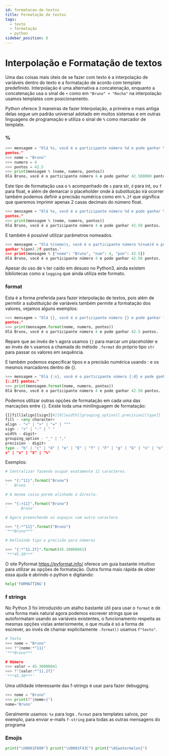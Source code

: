 ```yaml
---
id: formatacao-de-textos
title: Formatação de textos
tags:
  - texto
  - formatação
  - python
sidebar_position: 6
---
```


# Interpolação e Formatação de textos

Uma das coisas mais úteis de se fazer com texto é a interpolação de variáveis
dentro do texto e a formatação de acordo com template predefinido.
Interpolação é uma alternativa a concatenação, enquanto a concatenação usa o
sinal de `+` como em `"Bruno" + "Rocha"` na interpolação usamos templates com
posicionamento.

Python oferece 3 maneiras de fazer Interpolação, a primeira e mais antiga delas
segue um padrão universal adotado em muitos sistemas e em outras linguagens de
programação e utiliza o sinal de `%` como marcador de template.

### %

```python
>>> mensagem = "Olá %s, você é o participante número %d e pode ganhar %f 
pontos."
>>> nome = "Bruno"
>>> numero = 4
>>> pontos = 42.5
>>> print(mensagem % (nome, numero, pontos))
Olá Bruno, você é o participante número 4 e pode ganhar 42.500000 pontos.
```

Este tipo de formatação usa o `%` acompanhado de `s` para str, `d` para int, ou
`f` para float, e além de demarcar o placeholder onde à substituição irá
ocorrer também podemos definir a precisão numérica como em `%.2f` que significa
que queremos imprimir apenas 2 casas decimais do número float.

```python
>>> mensagem = "Olá %s, você é o participante número %d e pode ganhar %.2f 
pontos."
>>> print(mensagem % (nome, numero, pontos))
Olá Bruno, você é o participante número 4 e pode ganhar 42.50 pontos.
```

E também é possível utilizar parâmetros nomeados.

```python
>>> mensagem = "Olá %(nome)s, você é o participante número %(num)d e pode 
ganhar %(pon).2f pontos."
>>> print(mensagem % {"nome": "Bruno", "num": 4, "pon": 42.5})
Olá Bruno, você é o participante número 4 e pode ganhar 42.50 pontos.
```
Apesar do uso de `%` ter caído em desuso no Python3, ainda existem bibliotecas
como a `logging` que ainda utiliza este formato.

### format
Esta é a forma preferida para fazer interpolação de textos, pois além de
permitir a substituição de variáveis também permite a formatação dos valores,
vejamos alguns exemplos:

```python
>>> mensagem = "Olá {}, você é o participante número {} e pode ganhar {}
pontos."
>>> print(mensagem.format(nome, numero, pontos))
Olá Bruno, você é o participante número 4 e pode ganhar 42.5 pontos.
```
Repare que ao invés de `%` agora usamos `{}` para marcar um placeholder e ao
invés de `%` usamos a chamada do método `.format` do próprio tipo `str` para 
passar os valores em sequência.

E também podemos especificar tipos e a precisão numérica usando : e os mesmos
marcadores dentro de {}.

```python
>>> mensagem = "Olá {:s}, você é o participante número {:d} e pode ganhar 
{:.2f} pontos."
>>> print(mensagem.format(nome, numero, pontos))
Olá Bruno, você é o participante número 4 e pode ganhar 42.50 pontos.
```
Podemos utilizar outras opções de formatação em cada uma das marcações
entre `{}`. Existe toda uma minilinguagem de formatação:

```python
{[[fill]align][sign][#][0][width][grouping_option][.precision][type]}
fill - <any charac­ter>
align - "­<" | "­>" | "­=" | "­^"
sign - "­+" | "­-" | " "
width - digit+
grouping_option - "­_" | "­,"
precision - digit+
type - "b" | "c" | "d" | "e" | "E" | "f" | "F" | "g" | "G" | "n" | "o" | "
s" | "x" | "X" | "%"
```
Exemplos:

```python
# Centralizar fazendo ocupar exatamente 11 caracteres.

>>> "{:^11}".format("Bruno")
'   Bruno   '

# A mesma coisa porém alinhado à direita.

>>> "{:>11}".format("Bruno")
'      Bruno'

# Agora preenchendo os espaços com outro caractere

>>> "{:*^11}".format("Bruno")
'***Bruno***'

# Definindo tipo e precisão para números

>>> "{:*^11.2f}".format(45.30000041)
'***45.30***'
```

O site Pyformat https://pyformat.info/ oferece um guia bastante intuitivo para
utilizar as opções de formatação.
Outra forma mais rápida de obter essa ajuda é abrindo o python e digitando:

```python
help('FORMATTING')
```

### f strings

No Python 3 foi introduzido um atalho bastante útil para usar o `format` e 
de uma forma mais natural agora podemos escrever strings que se autoformatam 
usando as variáveis existentes, o funcionamento respeita as mesmas opções 
vistas anteriormente, o que muda é só a forma de escrever, ao invés de chamar
explicitamente `.format()` usamos `f"texto"`.

```python
# Texto
>>> nome = "Bruno"
>>> f"{nome:*^11}"
'***Bruno***

# Número
>>> valor = 45.30000041
>>> f"{valor:*^11.2f}"
'***45.30***'
```

Uma utilidade interessante das f-strings é usar para fazer debugging.

```python
>>> nome = "Bruno"
>>> print(f"{nome=}")
nome='Bruno'
```
Geralmente usamos:
    `%s` para logs
    `.format` para templates salvos, por exemplo, para enviar e-mails
    `f-string` para todas as outras mensagens do programa

### Emojis

```python
print("\U0001F600") print("\U0001F43C") print("\N{watermelon}")
```

